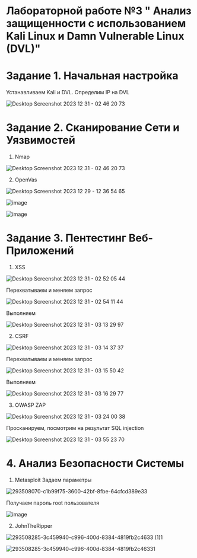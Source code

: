 # Лабораторной работе №3 " Анализ защищенности с использованием Kali Linux и Damn Vulnerable Linux (DVL)"

# Задание 1. Начальная настройка

 Устанавливаем Kali и DVL. Определим IP на DVL

  ![Desktop Screenshot 2023 12 31 - 02 46 20 73](https://github.com/hipster-x/Lab-3/assets/145153023/20a80989-e076-4b5f-a2b7-1ef0acfaafb5)

# Задание 2. Сканирование Сети и Уязвимостей

 1. Nmap
 
  ![Desktop Screenshot 2023 12 31 - 02 46 20 73](https://github.com/hipster-x/Lab-3/assets/145153023/f6b493ce-4b79-4a3d-bb09-bbec788ec798)

 2. OpenVas

 ![Desktop Screenshot 2023 12 29 - 12 36 54 65](https://github.com/hipster-x/Lab-3/assets/145153023/b5766689-5d6f-4f0d-9e2f-3547896df275)

 ![image](https://github.com/hipster-x/Lab-3/assets/145153023/f68be28e-4238-43cf-9a61-9cd413875bd4)

 ![image](https://github.com/hipster-x/Lab-3/assets/145153023/d89d152a-2549-43f8-b674-dcb5b11c0480)

 # Задание 3. Пентестинг Веб-Приложений
 1. XSS 

 ![Desktop Screenshot 2023 12 31 - 02 52 05 44](https://github.com/hipster-x/Lab-3/assets/145153023/90248db5-8ae5-46de-9fbe-e9c73edc462a)

 Перехватываем и меняем запрос

  ![Desktop Screenshot 2023 12 31 - 02 54 11 44](https://github.com/hipster-x/Lab-3/assets/145153023/39da88f6-2cb7-40b7-b906-d1ec8032d44a)

 Выполняем 

 ![Desktop Screenshot 2023 12 31 - 03 13 29 97](https://github.com/hipster-x/Lab-3/assets/145153023/69958f2d-0bf8-4f90-ae8c-b42c7d2086bb)

 2. CSRF

 ![Desktop Screenshot 2023 12 31 - 03 14 37 37](https://github.com/hipster-x/Lab-3/assets/145153023/e80d7375-40e5-415d-8293-732957bce460)

 Перехватываем и меняем запрос
 
  ![Desktop Screenshot 2023 12 31 - 03 15 50 42](https://github.com/hipster-x/Lab-3/assets/145153023/89a9ac6c-558a-486a-8d5c-a51c07950f13)

  Выполняем 

 ![Desktop Screenshot 2023 12 31 - 03 16 29 77](https://github.com/hipster-x/Lab-3/assets/145153023/fc01fc50-13ac-4275-8b40-b00e545eddf7)

 3. OWASP ZAP

 ![Desktop Screenshot 2023 12 31 - 03 24 00 38](https://github.com/hipster-x/Lab-3/assets/145153023/2fe369ee-dd7e-4249-983c-4eddaa87d6a0)

  Просканируем, посмотрим на результат SQL injection

   ![Desktop Screenshot 2023 12 31 - 03 55 23 70](https://github.com/hipster-x/Lab-3/assets/145153023/913955da-b830-49f2-8c7d-0e6702350ce7)

 # 4. Анализ Безопасности Системы

  1. Metasploit
 Задаем параметры
 
  ![293508070-c1b99f75-3600-42bf-8fbe-64cfcd389e33](https://github.com/hipster-x/Lab-3/assets/145153023/aabee419-f2d9-4991-ab8d-3a72435b88f4)


 Получаем пароль root пользователя

 ![image](https://github.com/hipster-x/Lab-3/assets/145153023/75bdf985-af50-45c0-8dfd-b13961d3d527)

  2. JohnTheRipper

 ![293508285-3c459940-c996-400d-8384-4819fb2c4633 (1)1](https://github.com/hipster-x/Lab-3/assets/145153023/7b45ee45-a505-4710-82ac-08d79ade3cf6)

![293508285-3c459940-c996-400d-8384-4819fb2c46331](https://github.com/hipster-x/Lab-3/assets/145153023/b8764980-87ca-4d17-8863-6d4dc582b9b3)


